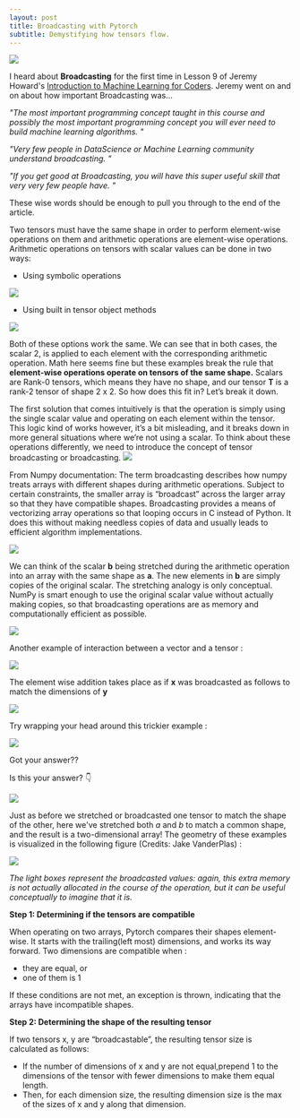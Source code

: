 ```yaml
---
layout: post
title: Broadcasting with Pytorch
subtitle: Demystifying how tensors flow.
---
```


![](https://i.ibb.co/qNkt1vw/Pytorchv-Tf.jpg)

I heard about **Broadcasting** for the first time in Lesson 9 of Jeremy Howard's [Introduction to Machine Learning for Coders](http://course18.fast.ai/ml). Jeremy went on and on about how important Broadcasting was...

*"The most important programming concept taught in this course and possibly the most important programming concept you will ever need to build machine learning algorithms. "*

*"Very few people in DataScience or Machine Learning community understand broadcasting. "*

*"If you get good at Broadcasting, you will have this super useful skill that very very few people have. "*

These wise words should be enough to pull you through to the end of the article.

Two tensors must have the same shape in order to perform element-wise operations on them and arithmetic operations are element-wise operations. Arithmetic operations on tensors with scalar values can be done in two ways: 

* Using symbolic operations

![](https://github.com/jidindinesh/jidindinesh.github.io/blob/master/assets/symbolic.PNG)

* Using built in tensor object methods

![](https://github.com/jidindinesh/jidindinesh.github.io/blob/master/assets/builtintensorobjmethods.PNG)

Both of these options work the same. We can see that in both cases, the scalar 2, is applied to each element with the corresponding arithmetic operation. Math here seems fine but these examples break the rule that **element-wise operations operate on tensors of the same shape.**
Scalars are Rank-0 tensors, which means they have no shape, and our tensor **T** is a rank-2 tensor of shape 2 x 2. So how does this fit in? Let’s break it down.

The first solution that comes intuitively is that the operation is simply using the single scalar value and operating on each element within the tensor. This logic kind of works however, it’s a bit misleading, and it breaks down in more general situations where we’re not using a scalar. To think about these operations differently, we need to introduce the concept of tensor broadcasting or broadcasting.
![](https://github.com/jidindinesh/jidindinesh.github.io/blob/master/assets/broadcasting%20microphone%20mic.jpg)

From Numpy documentation:
The term broadcasting describes how numpy treats arrays with different shapes during arithmetic operations. Subject to certain constraints, the smaller array is “broadcast” across the larger array so that they have compatible shapes. Broadcasting provides a means of vectorizing array operations so that looping occurs in C instead of Python. It does this without making needless copies of data and usually leads to efficient algorithm implementations.

![](https://github.com/jidindinesh/jidindinesh.github.io/blob/master/assets/1..PNG)

We can think of the scalar **b** being stretched during the arithmetic operation into an array with the same shape as **a**. The new elements in **b** are simply copies of the original scalar. The stretching analogy is only conceptual. NumPy is smart enough to use the original scalar value without actually making copies, so that broadcasting operations are as memory and computationally efficient as possible.

![](https://github.com/jidindinesh/jidindinesh.github.io/blob/master/assets/2,.PNG)

Another example of interaction between a vector and a tensor :

![](https://github.com/jidindinesh/jidindinesh.github.io/blob/master/assets/3.PNG)

The element wise addition takes place as if **x** was broadcasted as follows to match the dimensions of **y**

![](https://github.com/jidindinesh/jidindinesh.github.io/blob/master/assets/4.PNG)

Try wrapping your head around this trickier example :

![](https://github.com/jidindinesh/jidindinesh.github.io/blob/master/assets/tricky%20(2).PNG)

Got your answer??

Is this your answer? 👇

![](https://github.com/jidindinesh/jidindinesh.github.io/blob/master/assets/tricky.PNG)

Just as before we stretched or broadcasted one tensor to match the shape of the other, here we've stretched both *a* and *b* to match a common shape, and the result is a two-dimensional array! The geometry of these examples is visualized in the following figure (Credits: Jake VanderPlas) :

![](https://github.com/jidindinesh/jidindinesh.github.io/blob/master/assets/broadcasting.png)

*The light boxes represent the broadcasted values: again, this extra memory is not actually allocated in the course of the operation, but it can be useful conceptually to imagine that it is.*

**Step 1: Determining if the tensors are compatible**

When operating on two arrays, Pytorch compares their shapes element-wise. It starts with the trailing(left most) dimensions, and works its way forward. Two dimensions are compatible when :
* they are equal, or
* one of them is 1

If these conditions are not met, an exception is thrown, indicating that the arrays have incompatible shapes. 

**Step 2: Determining the shape of the resulting tensor**

If two tensors x, y are “broadcastable”, the resulting tensor size is calculated as follows:

* If the number of dimensions of x and y are not equal,prepend 1 to the dimensions of the tensor with fewer dimensions to make them equal length.
* Then, for each dimension size, the resulting dimension size is the max of the sizes of x and y along that dimension.
